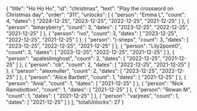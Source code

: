 {
  "title": "Ho Ho Ho",
  "id": "christmas",
  "text": "Play the crossword on Christmas day",
  "order": "311",
  "unlocks": [
    {
      "person": "Emma L",
      "count": 4,
      "dates": [
        "2024-12-25",
        "2023-12-25",
        "2022-12-25",
        "2021-12-25"
      ]
    },
    {
      "person": "binaryberry",
      "count": 3,
      "dates": [
        "2023-12-25",
        "2022-12-25",
        "2021-12-25"
      ]
    },
    {
      "person": "ivo",
      "count": 3,
      "dates": [
        "2023-12-25",
        "2022-12-25",
        "2021-12-25"
      ]
    },
    {
      "person": "j-sheps",
      "count": 3,
      "dates": [
        "2023-12-25",
        "2022-12-25",
        "2021-12-25"
      ]
    },
    {
      "person": "Lily2point0",
      "count": 3,
      "dates": [
        "2023-12-25",
        "2022-12-25",
        "2021-12-25"
      ]
    },
    {
      "person": "apaleslimghost",
      "count": 2,
      "dates": [
        "2022-12-25",
        "2021-12-25"
      ]
    },
    {
      "person": "cb",
      "count": 2,
      "dates": [
        "2022-12-25",
        "2021-12-25"
      ]
    },
    {
      "person": "alexmuller",
      "count": 2,
      "dates": [
        "2023-12-25",
        "2022-12-25"
      ]
    },
    {
      "person": "Alice Bartlett",
      "count": 1,
      "dates": [
        "2021-12-25"
      ]
    },
    {
      "person": "Ania",
      "count": 1,
      "dates": [
        "2021-12-25"
      ]
    },
    {
      "person": "Nick Ramsbottom",
      "count": 1,
      "dates": [
        "2021-12-25"
      ]
    },
    {
      "person": "Rowan M",
      "count": 1,
      "dates": [
        "2021-12-25"
      ]
    },
    {
      "person": "varjmes",
      "count": 1,
      "dates": [
        "2021-12-25"
      ]
    }
  ],
  "totalUnlocks": 27
}